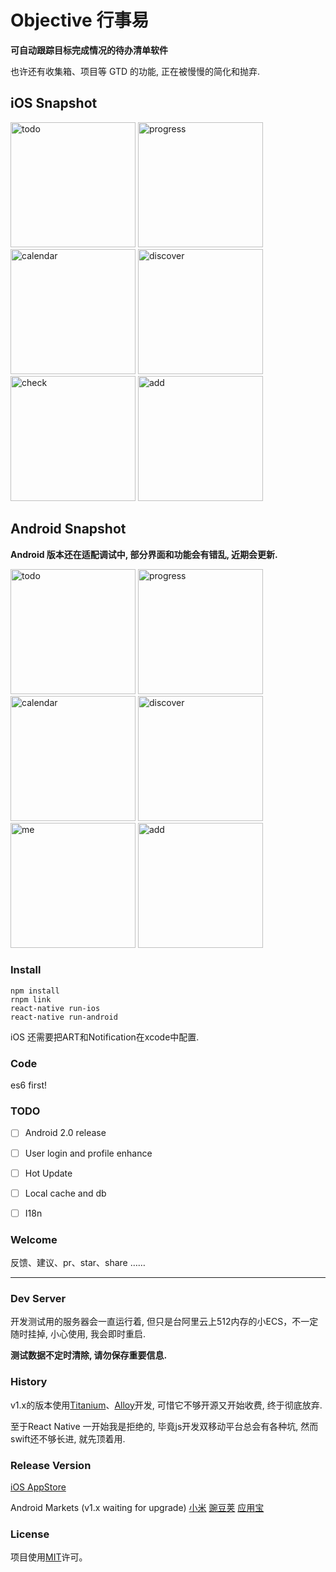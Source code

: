 # Objective 行事易

**可自动跟踪目标完成情况的待办清单软件** 

也许还有收集箱、项目等 GTD 的功能, 正在被慢慢的简化和抛弃.


## iOS Snapshot

<img src="https://cloud.githubusercontent.com/assets/233960/14515977/3d6db714-0231-11e6-96d2-a33aabb9c714.jpg" alt="todo" width="200">
<img src="https://cloud.githubusercontent.com/assets/233960/14515955/132a9968-0231-11e6-9a69-f89ecd39d44b.jpg" alt="progress" width="200">
<img src="https://cloud.githubusercontent.com/assets/233960/14515957/144d9ab6-0231-11e6-9dbe-7cd2e722e279.jpg" alt="calendar" width="200">
<img src="https://cloud.githubusercontent.com/assets/233960/14515988/59d9eb0c-0231-11e6-8d33-7f99d3d7aa07.jpg" alt="discover" width="200">
<img src="https://cloud.githubusercontent.com/assets/233960/14515989/59e51dec-0231-11e6-9517-ad90631a2662.jpg" alt="check" width="200">
<img src="https://cloud.githubusercontent.com/assets/233960/14515975/3b08a402-0231-11e6-9b21-b2c5672fecd7.jpg" alt="add" width="200">

## Android Snapshot
**Android 版本还在适配调试中, 部分界面和功能会有错乱, 近期会更新.**

<img src="https://cloud.githubusercontent.com/assets/233960/14515683/ddc43fb0-022e-11e6-99f8-f17f3136546a.png" alt="todo" width="200">
<img src="https://cloud.githubusercontent.com/assets/233960/14515840/05e2a526-0230-11e6-9b8c-7b7871398bb5.png" alt="progress" width="200">
<img src="https://cloud.githubusercontent.com/assets/233960/14515841/0e0ea470-0230-11e6-9d6d-c588b50f7bac.png" alt="calendar" width="200">
<img src="https://cloud.githubusercontent.com/assets/233960/14515715/136220f6-022f-11e6-96e1-495b908d7d36.png" alt="discover" width="200">
<img src="https://cloud.githubusercontent.com/assets/233960/14515738/4f20b5b2-022f-11e6-9f67-5cbfb206f3c8.png" alt="me" width="200">
<img src="https://cloud.githubusercontent.com/assets/233960/14515745/5d81af94-022f-11e6-8ba1-84c8b234843f.png" alt="add" width="200">

### Install

```
npm install
rnpm link
react-native run-ios
react-native run-android
```

iOS 还需要把ART和Notification在xcode中配置.


### Code

es6 first!


### TODO

- [ ] Android 2.0 release
- [ ] User login and profile enhance
- [ ] Hot Update
- [ ] Local cache and db
- [ ] I18n


### Welcome

反馈、建议、pr、star、share ……


- - -

### Dev Server

开发测试用的服务器会一直运行着, 但只是台阿里云上512内存的小ECS，不一定随时挂掉, 小心使用, 我会即时重启.

**测试数据不定时清除, 请勿保存重要信息.**


### History

v1.x的版本使用[Titanium](https://github.com/appcelerator/titanium)、[Alloy](https://github.com/appcelerator/alloy)开发, 可惜它不够开源又开始收费, 终于彻底放弃.

至于React Native 一开始我是拒绝的, 毕竟js开发双移动平台总会有各种坑, 然而swift还不够长进, 就先顶着用.


### Release Version

[iOS AppStore](https://itunes.apple.com/cn/app/xing-shi-yi/id931153512?mt=8)

Android Markets (v1.x waiting for upgrade)
[小米](http://app.mi.com/detail/71912)
[豌豆荚](http://www.wandoujia.com/apps/com.exease.etd.objective)
[应用宝](http://sj.qq.com/myapp/detail.htm?apkName=com.exease.etd.objective)


### License
项目使用[MIT](LICENSE)许可。
